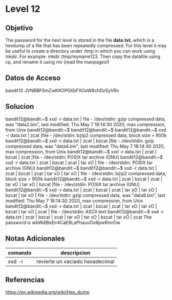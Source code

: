 # Level 12
## Objetivo
The password for the next level is stored in the file **data.txt**, which is a hexdump of a file that has been repeatedly compressed. For this level it may be useful to create a directory under /tmp in which you can work using mkdir. For example: mkdir /tmp/myname123. Then copy the datafile using cp, and rename it using mv (read the manpages!)
## Datos de Acceso
bandit12
JVNBBFSmZwKKOP0XbFXOoW8chDz5yVRv
## Solucion
bandit12@bandit:~$ xxd -r data.txt | file - 
/dev/stdin: gzip compressed data, was "data2.bin", last modified: Thu May 7 18:14:30 2020, max compression, from Unix 
bandit12@bandit:~$
bandit12@bandit:~$ 
bandit12@bandit:~$ xxd -r data.txt | zcat |file - 
/dev/stdin: bzip2 compressed data, block size = 900k 
bandit12@bandit:~$ xxd -r data.txt | zcat | bzcat |file - 
/dev/stdin: gzip compressed data, was "data4.bin", last modified: Thu May 7 18:14:30 2020, max compression, from Unix 
bandit12@bandit:~$ xxd -r data.txt | zcat | bzcat | zcat |file - 
/dev/stdin: POSIX tar archive (GNU) 
bandit12@bandit:~$ xxd -r data.txt | zcat | bzcat | zcat | tar xO | file - 
/dev/stdin: POSIX tar archive (GNU) 
bandit12@bandit:~$ 
bandit12@bandit:~$ xxd -r data.txt | zcat | bzcat | zcat | tar xO | tar xO | file - 
/dev/stdin: bzip2 compressed data, block size = 900k 
bandit12@bandit:~$ xxd -r data.txt | zcat | bzcat | zcat | tar xO | tar xO | bzcat |file -
/dev/stdin: POSIX tar archive (GNU) 
bandit12@bandit:~$ xxd -r data.txt | zcat | bzcat | zcat | tar xO | tar xO | bzcat | tar xO | file -
/dev/stdin: gzip compressed data, was "data9.bin", last modified: Thu May 7 18:14:30 2020, max compression, from Unix 
bandit12@bandit:~$ xxd -r data.txt | zcat | bzcat | zcat | tar xO | tar xO | bzcat | tar xO | zcat | file -
/dev/stdin: ASCII text 
bandit12@bandit:~$ xxd -r data.txt | zcat | bzcat | zcat | tar xO | tar xO | bzcat | tar xO | zcat The password is wbWdlBxEir4CaE8LaPhauuOo6pwRmrDw
## Notas Adicionales
|comando|descripcion|
|-------|-----------|
|xxd -r|revierte un vaciado hexadecimal|
## Referencias
https://en.wikipedia.org/wiki/Hex_dump